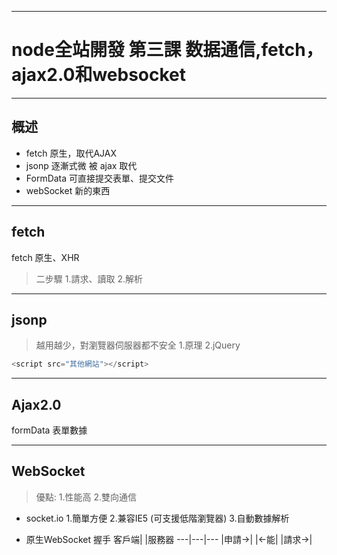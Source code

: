 -----------------------------
# node全站開發 第三課 数据通信,fetch，ajax2.0和websocket
-----------------------------

## 概述

- fetch 原生，取代AJAX
- jsonp 逐漸式微 被 ajax 取代
- FormData 可直接提交表單、提交文件
- webSocket 新的東西

------
## fetch

fetch 原生、XHR
> 二步驟
> 1.請求、讀取
> 2.解析

------

## jsonp
> 越用越少，對瀏覽器伺服器都不安全
1.原理
2.jQuery

```js
<script src="其他網站"></script>
```

------

## Ajax2.0

formData 表單數據

------

## WebSocket

>優點:
>1.性能高
>2.雙向通信

- socket.io
	1.簡單方便
	2.兼容IE5 (可支援低階瀏覽器)
	3.自動數據解析


- 原生WebSocket
	握手
客戶端| |服務器
---|---|---
|申請→|
|←能|
|請求→|

